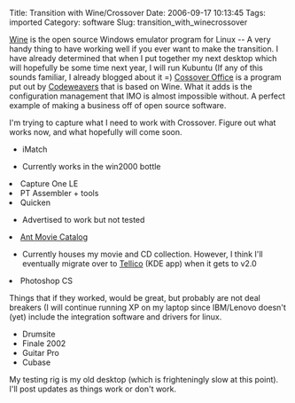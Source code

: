 Title: Transition with Wine/Crossover
Date: 2006-09-17 10:13:45
Tags: imported
Category: software
Slug: transition_with_winecrossover


<a title="Wine Is Not an Emulator" href="http://www.winehq.com/">Wine</a> is the open source Windows emulator program for Linux -- A very handy thing to have working well if you ever want to make the transition. I have already determined that when I put together my next desktop which will hopefully be some time next year, I will run Kubuntu (If any of this sounds familiar, I already blogged about it =) <a title="For Linux... They also have a OSX version" href="http://www.codeweavers.com/products/cxoffice/">Cossover Office</a> is a program put out by <a href="http://www.codeweavers.com/">Codeweavers</a> that is based on Wine. What it adds is the configuration management that IMO is almost impossible without. A perfect example of making a business off of open source software.

I'm trying to capture what I need to work with Crossover. Figure out what works now, and what hopefully will come soon.
<ul>
    <li>iMatch</li>
</ul>
<ul>
    <li>Currently works in the win2000 bottle</li>
</ul>
<li>Capture One LE</li>
<li>PT Assembler + tools</li>
<li>Quicken</li>
<ul>
    <li>Advertised to work but not tested</li>
</ul>
<li><a title="AMC" href="http://www.antp.be/software/moviecatalog/">Ant Movie Catalog</a></li>
<ul>
    <li>Currently houses my movie and CD collection. However, I think I'll eventually migrate over to <a href="http://www.periapsis.org/tellico/">Tellico</a> (KDE app) when it gets to v2.0</li>
</ul>
<li>Photoshop CS</li>

Things that if they worked, would be great, but probably are not deal breakers (I will continue running XP on my laptop since IBM/Lenovo doesn't (yet) include the integration software and drivers for linux.
<ul>
    <li>Drumsite</li>
    <li>Finale 2002</li>
    <li>Guitar Pro</li>
    <li>Cubase</li>
</ul>

My testing rig is my old desktop (which is frighteningly slow at this point). I'll post updates as things work or don't work.
